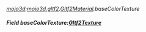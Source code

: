 _[mojo3d](../../modules/mojo3d/mojo3d-module.md):[mojo3d.gltf2](../../modules/mojo3d/mojo3d-gltf2.md).[Gltf2Material](../../modules/mojo3d/mojo3d-gltf2-gltf2material.md).baseColorTexture_
##### Field baseColorTexture:[Gltf2Texture](../../modules/mojo3d/mojo3d-gltf2-gltf2texture.md)
